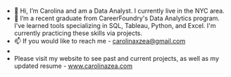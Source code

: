 - 👋 Hi, I’m Carolina and am a Data Analyst. I currently live in the NYC area. 
- 👀 I’m a recent graduate from CareerFoundry's Data Analytics program. I've learned tools specializing in SQL, Tableau, Python, and Excel. I'm currently practicing these skills via projects.
- 📫 If you would like to reach me - carolinaxzea@gmail.com
- 
- Please visit my website to see past and current projects, as well as my updated resume - www.carolinazea.com

<!---
carolinazea/carolinazea is a ✨ special ✨ repository because its `README.md` (this file) appears on your GitHub profile.
You can click the Preview link to take a look at your changes.
--->
